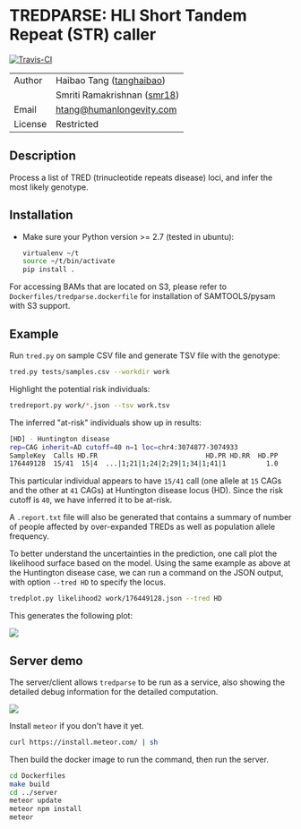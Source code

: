 # TREDPARSE: HLI Short Tandem Repeat (STR) caller

[![Travis-CI](https://travis-ci.org/tanghaibao/tredparse.svg?branch=master)](https://travis-ci.org/tanghaibao/tredparse)

| | |
|---|---|
| Author | Haibao Tang ([tanghaibao](http://github.com/tanghaibao)) |
| | Smriti Ramakrishnan ([smr18](http://github.com/smr18)) |
| Email | <htang@humanlongevity.com> |
| License | Restricted |

## Description

Process a list of TRED (trinucleotide repeats disease) loci, and infer
the most likely genotype.

## Installation

- Make sure your Python version &gt;= 2.7 (tested in ubuntu):

  ```bash
  virtualenv ~/t
  source ~/t/bin/activate
  pip install .
  ```
For accessing BAMs that are located on S3, please refer to
`Dockerfiles/tredparse.dockerfile` for installation of SAMTOOLS/pysam with S3
support.

## Example

Run `tred.py` on sample CSV file and generate TSV file with the
genotype:

```bash
tred.py tests/samples.csv --workdir work
```

Highlight the potential risk individuals:

```bash
tredreport.py work/*.json --tsv work.tsv
```

The inferred "at-risk" individuals show up in results:

```bash
[HD] - Huntington disease
rep=CAG inherit=AD cutoff=40 n=1 loc=chr4:3074877-3074933
SampleKey  Calls HD.FR                           HD.PR HD.RR  HD.PP
176449128  15/41  15|4  ...|1;21|1;24|2;29|1;34|1;41|1          1.0
```

This particular individual appears to have `15/41` call (one allele at `15` CAGs
and the other at `41` CAGs) at Huntington disease locus (HD). Since the risk cutoff
is `40`, we have inferred it to be at-risk.

A `.report.txt` file will also be generated that contains a summary of
number of people affected by over-expanded TREDs as well as population allele
frequency.

To better understand the uncertainties in the prediction, one call plot the
likelihood surface based on the model. Using the same example as above at the
Huntington disease case, we can run a command on the JSON output, with option
`--tred HD` to specify the locus.

```bash
tredplot.py likelihood2 work/176449128.json --tred HD
```

This generates the following plot:

![](https://dl.dropboxusercontent.com/u/15937715/Data/TREDPARSE/likelihood2.png)

## Server demo

The server/client allows `tredparse` to be run as a service, also showing the
detailed debug information for the detailed computation.

![](https://dl.dropboxusercontent.com/u/15937715/Data/TREDPARSE/screencast.gif)

Install `meteor` if you don't have it yet.

```bash
curl https://install.meteor.com/ | sh
```

Then build the docker image to run the command, then run the server.

```bash
cd Dockerfiles
make build
cd ../server
meteor update
meteor npm install
meteor
```

